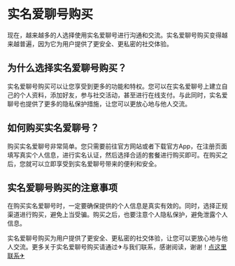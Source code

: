 # 实名爱聊号购买

现在，越来越多的人选择使用实名爱聊号进行沟通和交流。实名爱聊号购买变得越来越普遍，因为它为用户提供了更安全、更私密的社交体验。

## 为什么选择实名爱聊号购买？

实名爱聊号购买可以让您享受到更多的功能和特权。您可以在实名爱聊号上建立自己的个人资料，添加好友，参与社交活动，甚至进行在线支付。与此同时，实名爱聊号也提供了更多的隐私保护措施，让您可以更放心地与他人交流。

## 如何购买实名爱聊号？

购买实名爱聊号非常简单。您只需要前往官方网站或者下载官方App，在注册页面填写真实个人信息，进行实名认证，然后选择合适的套餐进行购买即可。在购买之后，您就可以立即享受到实名爱聊号带来的便利和安全。

## 实名爱聊号购买的注意事项

在购买实名爱聊号时，一定要确保提供的个人信息是真实有效的。同时，选择正规渠道进行购买，避免上当受骗。购买之后，也要注意个人隐私保护，避免泄露个人信息。

实名爱聊号购买为用户提供了更安全、更私密的社交体验，让您可以更放心地与他人交流。更多关于实名爱聊号购买请通过✈与我们联系，感谢阅读，谢谢！[点这里联系✈](https://b.k02.cc)